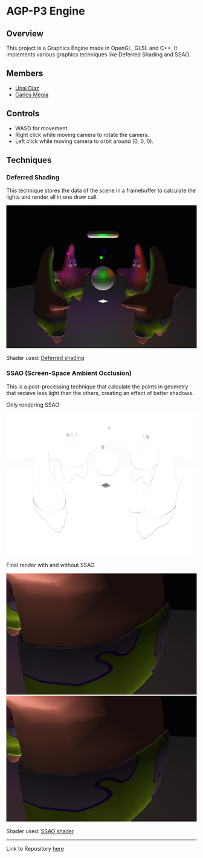 # AGP-P3 Engine

## Overview

This project is a Graphics Engine made in OpenGL, GLSL and C++. It implements various graphics techniques like Deferred Shading and SSAO.

## Members
- [Unai Diaz](https://github.com/unaidiaz)
- [Carlos Megia](https://github.com/Chuchocoronel)

## Controls
- WASD for movement.
- Right click while moving camera to rotate the camera.
- Left click while moving camera to orbit around (0, 0, 0).

## Techniques

### Deferred Shading
This technique stores the data of the scene in a framebuffer to calculate the lights and render all in one draw call.

![Deferred shading](Screenshots/deferred-shading.png)

Shader used: [Deferred shading](Engine/WorkingDir/quad.glsl)

### SSAO (Screen-Space Ambient Occlusion)
This is a post-processing technique that calculate the points in geometry that recieve less light than the others, creating an effect of better shadows.

Only rendering SSAO

![SSAO only](Screenshots/ssao.png)

Final render with and without SSAO

![SSAO final render](Screenshots/ssao_final-render.png)
![SSAO final render](Screenshots/no-ssao_final-render.png)

Shader used: [SSAO shader](Engine/WorkingDir/quad.glsl)

---

Link to Repository [here](https://github.com/Chuchocoronel/AGP-P3)
